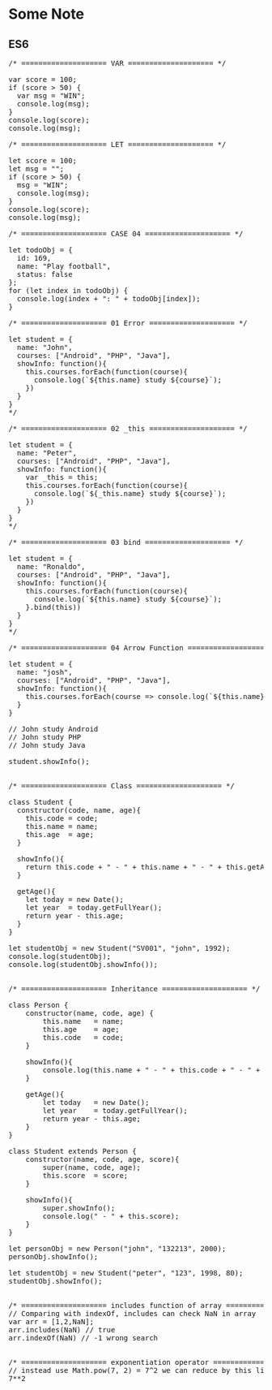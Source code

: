 # Some Note

## ES6
<pre>
/* ==================== VAR ==================== */

var score = 100;
if (score > 50) {
  var msg = "WIN";
  console.log(msg);
}
console.log(score);
console.log(msg);

/* ==================== LET ==================== */

let score = 100;
let msg = "";
if (score > 50) {
  msg = "WIN";
  console.log(msg);
}
console.log(score);
console.log(msg);

/* ==================== CASE 04 ==================== */

let todoObj = {
  id: 169,
  name: "Play football",
  status: false
};
for (let index in todoObj) {
  console.log(index + ": " + todoObj[index]);
}

/* ==================== 01 Error ==================== */

let student = {
  name: "John",
  courses: ["Android", "PHP", "Java"],
  showInfo: function(){
    this.courses.forEach(function(course){
      console.log(`${this.name} study ${course}`);
    })
  }
}
*/

/* ==================== 02 _this ==================== */

let student = {
  name: "Peter",
  courses: ["Android", "PHP", "Java"],
  showInfo: function(){
    var _this = this;
    this.courses.forEach(function(course){
      console.log(`${_this.name} study ${course}`);
    })
  }
}
*/

/* ==================== 03 bind ==================== */

let student = {
  name: "Ronaldo",
  courses: ["Android", "PHP", "Java"],
  showInfo: function(){
    this.courses.forEach(function(course){
      console.log(`${this.name} study ${course}`);
    }.bind(this))
  }
}
*/

/* ==================== 04 Arrow Function ==================== */

let student = {
  name: "josh",
  courses: ["Android", "PHP", "Java"],
  showInfo: function(){
    this.courses.forEach(course => console.log(`${this.name} study ${course}`))
  }
}

// John study Android
// John study PHP
// John study Java

student.showInfo();


/* ==================== Class ==================== */

class Student {
  constructor(code, name, age){
    this.code = code;
    this.name = name;
    this.age  = age;
  }

  showInfo(){
    return this.code + " - " + this.name + " - " + this.getAge();
  }

  getAge(){
    let today = new Date();
    let year  = today.getFullYear();
    return year - this.age;
  }
}

let studentObj = new Student("SV001", "john", 1992);
console.log(studentObj);
console.log(studentObj.showInfo());


/* ==================== Inheritance ==================== */

class Person {
	constructor(name, code, age) {
		this.name 	= name;
		this.age 	= age;
		this.code 	= code;
	}

	showInfo(){
		console.log(this.name + " - " + this.code + " - " + this.getAge());
	}

	getAge(){
		let today 	= new Date();
		let year 	= today.getFullYear();
		return year - this.age;
	}
}

class Student extends Person {
	constructor(name, code, age, score){
		super(name, code, age);
		this.score 	= score;
	}

	showInfo(){
		super.showInfo();
		console.log(" - " + this.score);
	}
}

let personObj = new Person("john", "132213", 2000);
personObj.showInfo();

let studentObj = new Student("peter", "123", 1998, 80);
studentObj.showInfo();


/* ==================== includes function of array ==================== */
// Comparing with indexOf, includes can check NaN in array
var arr = [1,2,NaN];
arr.includes(NaN) // true
arr.indexOf(NaN) // -1 wrong search


/* ==================== exponentiation operator ==================== */
// instead use Math.pow(7, 2) = 7^2 we can reduce by this line
7**2
</pre>
